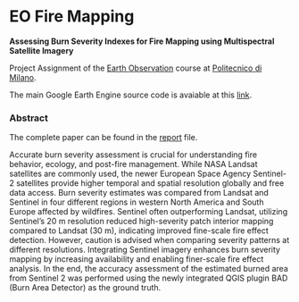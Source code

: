 # EO Fire Mapping
**Assessing Burn Severity Indexes for Fire Mapping using Multispectral Satellite Imagery**

Project Assignment of the [Earth Observation](https://www11.ceda.polimi.it/schedaincarico/schedaincarico/controller/scheda_pubblica/SchedaPublic.do?&evn_default=evento&c_classe=789438&polij_device_category=DESKTOP&__pj0=0&__pj1=196a64c2792be22b7b598fedd1518680) course at [Politecnico di Milano](https://www.polimi.it/).

The main Google Earth Engine source code is avaiable at this [link](https://code.earthengine.google.com/65bc6c647f8e190d937a00684d3d32ad).

### Abstract
The complete paper can be found in the [report](https://github.com/carls31/eo-fire-mapping/blob/main/EO_report_10601118.pdf) file.

Accurate burn severity assessment is crucial for understanding fire behavior, ecology, and post-fire management. While NASA
Landsat satellites are commonly used, the newer European Space Agency Sentinel-2 satellites provide higher temporal and spatial
resolution globally and free data access. Burn severity estimates was compared from Landsat and Sentinel in four different regions
in western North America and South Europe affected by wildfires. Sentinel often outperforming Landsat, utilizing Sentinel’s 20
m resolution reduced high-severity patch interior mapping compared to Landsat (30 m), indicating improved fine-scale fire effect
detection. However, caution is advised when comparing severity patterns at different resolutions. Integrating Sentinel imagery
enhances burn severity mapping by increasing availability and enabling finer-scale fire effect analysis. In the end, the accuracy
assessment of the estimated burned area from Sentinel 2 was performed using the newly integrated QGIS plugin BAD (Burn Area
Detector) as the ground truth.
